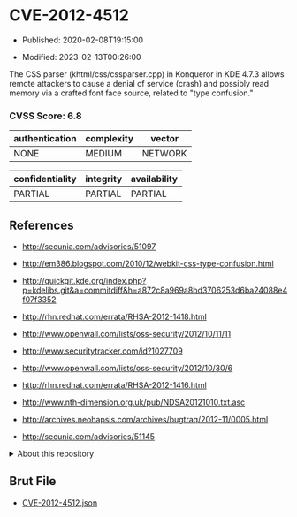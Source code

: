 # CVE-2012-4512

- Published: 2020-02-08T19:15:00

- Modified: 2023-02-13T00:26:00

The CSS parser (khtml/css/cssparser.cpp) in Konqueror in KDE 4.7.3 allows remote attackers to cause a denial of service (crash) and possibly read memory via a crafted font face source, related to "type confusion."

### CVSS Score: **6.8**

| authentication | complexity | vector |
| --- | --- | --- |
| NONE | MEDIUM | NETWORK |

| confidentiality | integrity | availability |
| --- | --- | --- |
| PARTIAL | PARTIAL | PARTIAL |

## References

* http://secunia.com/advisories/51097

* http://em386.blogspot.com/2010/12/webkit-css-type-confusion.html

* http://quickgit.kde.org/index.php?p=kdelibs.git&a=commitdiff&h=a872c8a969a8bd3706253d6ba24088e4f07f3352

* http://rhn.redhat.com/errata/RHSA-2012-1418.html

* http://www.openwall.com/lists/oss-security/2012/10/11/11

* http://www.securitytracker.com/id?1027709

* http://www.openwall.com/lists/oss-security/2012/10/30/6

* http://rhn.redhat.com/errata/RHSA-2012-1416.html

* http://www.nth-dimension.org.uk/pub/NDSA20121010.txt.asc

* http://archives.neohapsis.com/archives/bugtraq/2012-11/0005.html

* http://secunia.com/advisories/51145

<details>
<summary>About this repository</summary> 

  This repository is part of the project [Live Hack CVE](https://github.com/Live-Hack-CVE). Main website can be found [www.live-hack.org](https://www.live-hack.org) 
  
  Made by [Sn0wAlice](https://github.com/Sn0wAlice) for the people that care about security and need to have a feed of the latest CVEs. Hope you enjoy it, don't forget to star the repo and follow me on [Twitter](https://twitter.com/Sn0wAlice) and [Github](https://github.com/Sn0wAlice). And that is my [personnal website](https://www.alice-snow.me/)

  - [Home Page](https://github.com/Live-Hack-CVE)
  - [Framework](https://github.com/Live-Hack-CVE/cve-framework)
  - [CVE database](https://github.com/Live-Hack-CVE/full_database)
  - [Changelog](https://github.com/Live-Hack-CVE/Changelog)
</details>

## Brut File

* [CVE-2012-4512.json](https://raw.githubusercontent.com/Live-Hack-CVE/full_database/main/cves/2012/CVE-2012-4512.json)


